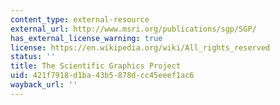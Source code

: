 ```yaml
---
content_type: external-resource
external_url: http://www.msri.org/publications/sgp/SGP/
has_external_license_warning: true
license: https://en.wikipedia.org/wiki/All_rights_reserved
status: ''
title: The Scientific Graphics Project
uid: 421f7918-d1ba-43b5-878d-cc45eeef1ac6
wayback_url: ''
---
```

